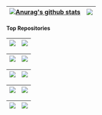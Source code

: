 | <a href="https://github.com/anuraghazra/github-readme-stats"><img align="center" src="https://github-readme-stats.vercel.app/api?username=peihua8858&hide=contribs,prs&show_icons=true&include_all_commits=true&theme=buefy&hide_border=true&locale=cn" alt="Anurag's github stats" /></a> | <a href="https://github.com/peihua8858/github-readme-stats"><img align="center" src="https://github-readme-stats.vercel.app/api/top-langs/?username=peihua8858&layout=compact&theme=buefy&hide_border=true&locale=cn" /></a> |
| ------------- | ------------- |
#### Top Repositories

| <a href="https://github.com/peihua8858/AndroidStringsPlugin" target="_blank"><img align="center" src="https://github-readme-stats.vercel.app/api/pin/?username=peihua8858&repo=AndroidStringsPlugin&theme=buefy"/></a> |<a href="https://github.com/peihua8858/kotlinCommonUtils" target="_blank"><img align="center" src="https://github-readme-stats.vercel.app/api/pin/?username=peihua8858&repo=kotlinCommonUtils&theme=buefy"/></a> |
| ------------- | ------------- |

| <a href="https://github.com/peihua8858/ViewPager2" target="_blank"><img align="center" src="https://github-readme-stats.vercel.app/api/pin/?username=peihua8858&repo=ViewPager2&theme=buefy"/></a> | <a href="https://github.com/peihua8858/PictureSelector" target="_blank"><img align="center" src="https://github-readme-stats.vercel.app/api/pin/?username=peihua8858&repo=PictureSelector&theme=buefy" /></a> |
| ------------- | ------------- |

| <a href="https://github.com/peihua8858/MaterialTextInputLayout" target="_blank"><img align="center" src="https://github-readme-stats.vercel.app/api/pin/?username=peihua8858&repo=MaterialTextInputLayout&theme=buefy"/></a>  | <a href="https://github.com/peihua8858/MultiStateView" target="_blank"><img align="center" src="https://github-readme-stats.vercel.app/api/pin/?username=peihua8858&repo=MultiStateView&theme=buefy"/></a> | 
| ------------- | ------------- |

| <a href="https://github.com/peihua8858/GsonAdapter" target="_blank"><img align="center" src="https://github-readme-stats.vercel.app/api/pin/?username=peihua8858&repo=GsonAdapter&theme=buefy"/></a>  | <a href="https://github.com/peihua8858/CountDownTimer" target="_blank"><img align="center" src="https://github-readme-stats.vercel.app/api/pin/?username=peihua8858&repo=CountDownTimer&theme=buefy"/></a> | 
| ------------- | ------------- |

| <a href="https://github.com/peihua8858/JenkinsPluginAppToServer" target="_blank"><img align="center" src="https://github-readme-stats.vercel.app/api/pin/?username=peihua8858&repo=JenkinsPluginAppToServer&theme=buefy"/></a>  | <a href="https://github.com/peihua8858/AppLogServer" target="_blank"><img align="center" src="https://github-readme-stats.vercel.app/api/pin/?username=peihua8858&repo=AppLogServer&theme=buefy"/></a> | 
| ------------- | ------------- |


